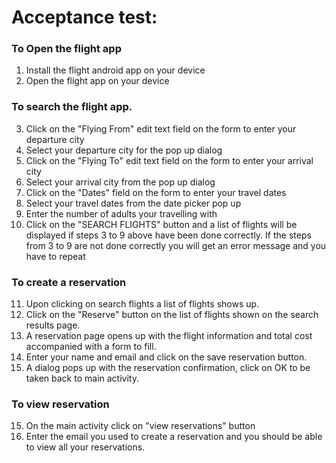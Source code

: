 # Acceptance test: 
### To Open the flight app
1. Install the flight android app on your device
2. Open the flight app on your device


### To search the flight app. 
3. Click on the "Flying From" edit text field on the form to enter your departure city
4. Select your departure city for the pop up dialog
5. Click on the "Flying To" edit text field on the form to enter your arrival city 
6. Select your arrival city from the pop up dialog
7. Click on the "Dates" field on the form to enter your travel dates
8. Select your travel dates from the date picker pop up
9. Enter the number of adults your travelling with
10. Click on the "SEARCH FLIGHTS" button and a list of flights will be displayed if steps 3 to 9 above have been done correctly. If the steps from 3 to 9 are not done correctly you will get an error message and you have to repeat 

### To create a reservation 
11. Upon clicking on search flights a list of flights shows up.
12. Click on the "Reserve" button on the list of flights shown on the search results page.
12. A reservation page opens up with the flight information and total cost accompanied with a form to fill.
13. Enter your name and email and click on the save reservation button.
14. A dialog pops up with the reservation confirmation, click on OK to be taken back to main activity.

### To view reservation 
15. On the main activity click on "view reservations" button
16. Enter the email you used to create a reservation and you should be able to view all your reservations.

